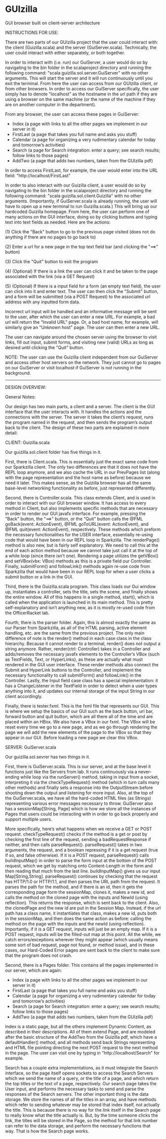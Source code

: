 # GUIzilla
GUI browser built on client-server architecture

INSTRUCTIONS FOR USE:

There are two parts of our GUIzilla project that the user could interact with: the client (Guizilla.scala) and the server (GuiServer.scala). Technically, the user could interact with either separately, or both together.

In order to interact with (i.e. run) our GuiServer, a user would do so by navigating to the bin folder in the scalaproject directory and running the following command: "scala guizilla.sol.server.GuiServer" with no other arguments. This will start the server and it will run continuously until you exit the terminal. From here the user can access from our GUIzilla client, or from other browsers. In order to access our GuiServer specifically, the user simply has to denote "localhost" as the hostname in the url path if they are using a browser on the same machine (or the name of the machine if they are on another computer in the department).

From any browser, the user can access these pages in GuiServer:
- Index (a page with links to all the other pages we implement in our server in it)
- FirstLast (a page that takes you full name and asks you stuff)
- Calendar (a page for organizing a very rudimentary calendar for today and tomorrow’s activities)
- Search (a page for Search integration: enter a query; see search results; follow links to those pages)
- AddTwo (a page that adds two numbers, taken from the GUIzilla pdf)

In order to access FirstLast, for example, the user would enter into the URL field: "http://localhost/FirstLast"

In order to also interact with our Guizilla client, a user would do so by navigating to the bin folder in the scalaproject directory and running the following command: "scala guizilla.sol.client.Guizilla" with no other arguments. (Importantly, if GuiServer.scala is already running, the user will have to open up a new terminal to run Guizilla.scala.) This will bring up our hardcoded Guizilla homepage. From here, the user can perform one of many actions on the GUI interface, doing so by clicking buttons and typing text into text fields as needed. Here are the actions:

(1) Click the "Back" button to go to the previous page visited (does not do anything if there are no pages to go back to)

(2) Enter a url for a new page in the top text field bar (and clicking the "==>" button)

(3) Click the "Quit" button to exit the program

(4) (Optional) If there is a link the user can click it and be taken to the page associated with the link (via a GET Request)

(5) (Optional) If there is a input field for a form (an empty text field), the user can click into it and enter text. The user can then click the "Submit" button, and a form will be submitted (via a POST Request) to the associated url address with any inputted form data.

Incorrect url input will be handled and an informative message will be sent to the user, after which the user can enter a new URL. For example, a bad url will return the “Invalid URL” page. Or, a bad host name, for example, will similarly give an "Unknown host" page. The user can then enter a new URL.

The user can navigate around the chosen server using the browser to visit links, fill out input, submit forms, and visiting new (valid) URLs as long as desired until clicking the "Quit" button.

NOTE: The user can use the Guizilla client independent from our GuiServer and access other host servers on the network. They just cannot go to pages on our GuiServer or visit localhost if GuiServer is not running in the background.
_________________________________________________________________________________________

DESIGN OVERVIEW:

General Notes:

Our design has two main parts, a client and a server. The client is the GUI interface that the user interacts with. It handles the actions and the connections with the server. The server it takes the client’s request, runs the program named in the request, and then sends the program’s output back to the client. The design of these two parts are explained in more detail:

CLIENT: Guizilla.scala

Our guizilla.sol.client folder has five things in it.

First, there is Client.scala. This is essentially just the exact same code from our Sparkzilla client. The only two differences are that it does not have the REPL loop anymore, and we also cache the URL in our PrevPages list (along with the page representation and the host name as before) because we need it later. This makes sense, as the Guizilla browser has all the same base-level networking functionality as before, just represented differently.

Second, there is Controller.scala. This class extends Client, and is used in order to interact with our GUI browser window. It has access to every method in Client, but also implements specific methods that are necessary in order to render our GUI javafx interface. For example, pressing the "Back" button, the "==>" button, or the "Quit" button calls the @FML goBack(event: ActionEvent), @FML goToURL(event: ActionEvent), and @FML quit(event: ActionEvent), respectively. These methods which preform the necessary functionalities for the USER interface, essentially re-using code that would have been in our REPL loop in Sparkzilla. The renderPage() method is also new, but is fairly self explanatory. We need to call this at the end of each action method because we cannot take just call it at the top of a while loop (since there isn’t one). Rendering a page utilizes the getVBox() and setVBox(vbx: VBox) methods as this is a private field our Controller.  Finally, submitForm() and followLink() methods again re-use code from Sparkzilla that would have been in our REPL loop for when a user clicks a submit button or a link in the GUI.

Third, there is the Guizilla.scala program. This class loads our Gui window up, instantiates a controller, sets the title, sets the scene, and finally shows the entire window. All of this happens in a single method, start(), which is called when the application is launched in its main method. This is pretty self-explanatory and isn’t anything new, as it is mostly re-used code from the OfficerRacket lab.

Fourth, there is the parser folder. Again, this is almost exactly the same as our Parser from Sparkzilla, as all of the HTML parsing, active element handling, etc. are the same from the previous project. The only main difference of note is the render() method in each case class in the class hierarchy. Because it cannot render to a terminal, render() does not output a string anymore. Rather, render(ctrl: Controller) takes in a Controller and adds/removes the necessary javafx elements to the Controller’s VBox (such as TextFields, Text, or HyperLinks), as these are actually what must rendered in the GUI user interface. These render methods also connect the Submit and HyperLink buttons to the Controller, and implement the necessary functionality to call submitForm() and followLink() in the Controller. Lastly, the Input field case class has a special implementation: it has a ChangeListener in the TextField in order to detect when a user types anything into it, and updates our internal storage of the input String in our client accordingly.

Finally, there is tester.fxml. This is the fxml file that represents our GUI. This is where we setup the basics of our GUI such as the back button, url bar, forward button and quit button, which are all there all of the time and are placed within an HBox. We also have a VBox in our fxml. The VBox will be reset every time we go to a new page, and as we go through rendering the page we will add the new elements of the page to the VBox so that they appear in our GUI. Before loading a new page we clear this VBox.

SERVER: GuiServer.scala

Our guizilla.sol.sevrer has two things in it.

First, there is GuiServer.scala. This is our server, and at the base level it functions just like the Servers from lab. It runs continuously via a never-ending while loop via the runServer() method, taking in input from a socket, interpreting it via the checkTypeRequest() method (which in turn calls many other methods) and finally sets a response into the OutputStream before shooting down the output and listening for more input. Also, at the top of the GuiServer.scala, we have all the hard-coded HTML files (as Strings) representing various error messages necessary to throw. GuiServer also has a sessionMap[String, Page] which is how we store all the instances of Pages that users could be interacting with in order to go back properly and support multiple users.

More specifically, here’s what happens when we receive a GET or POST request. checkTypeRequest() checks if the method is a get or post by checking the first line of the request, sending a badRequestResponse if neither, and then calls parseRequest(). parseRequest() takes in two arguments, the request, and a boolean repressing if it is a get request (true if so, and false otherwise). If it is a POST request, parseRequest() calls buildInputMap() in order to parse the form input at the bottom of the POST request, which we get by matching onto Content-Length in the form and then reading that much from the last line. buildInputMap() gives us our input Map[String,String]. parseRequest() continues by checking that the request has HTTP/1.0 or HTTP/1.1, and then parses the URL path from the request. It parses the path for the method, and if there is an id, then it gets the corresponding page form the sessionMap, clones it, makes a new id, and calls the method on the cloned page with the inputs and NewId (using reflection). This returns the response, which is sent back to the client. Also, the clonedPage and the new id are put in the Session Map. Instead, if the url path has a class name, it instantiates that class, makes a new id, puts both in the sessionMap, and then does the same action as before: calling the method on the page with the inputs and the newId  (using reflection). Importantly, if it is a GET request, inputs will just be an empty map. If it is a POST request, inputs will be the filled-out map at this point. All the while, we catch errors/exceptions wherever they might appear (which usually means some sort of bad request, page not found, or method issue), and in these cases, our Hard-Coded Error pages are sent back to the client to make sure that the program does not crash.

Second, there is a Pages folder. This contains all the pages implemented in our server, which are again:

- Index (a page with links to all the other pages we implement in our server in it)
- FirstLast (a page that takes you full name and asks you stuff)
- Calendar (a page for organizing a very rudimentary calendar for today and tomorrow’s activities)
- Search (a page for Search integration: enter a query; see search results; follow links to those pages)
- AddTwo (a page that adds two numbers, taken from the GUIzilla pdf)

Index is a static page, but all the others implement Dynamic Content, as described in their descriptions. All of them extend Page, and are modeled after the basic structure of the AddTwo from the Guizilla pdf, which have a defaultHandler() method, and all methods send back Strings representing and HTML file pointing directing the next POST request to the next method in the page. The user can visit one by typing in "http://localhost/Search" for example.

Search has a couple extra implementations, as it must integrate the Search interface, so the page itself opens sockets to access the Search Servers which we send the name of a query, or the title of a page, and which return the top titles or the text of a page, respectively. Our search page takes the User input, and performs the necessary tasks to send and parse the responses of the Search servers. The other important thing is the data storage. We store the names of all the titles in an array, and have methods which refer to sending whatever may be stored that index itself, not actually the title. This is because there is no way for the link itself in the Search page to really know what the title actually is. But, by the time someone clicks the link, the titles will be stored in the Page, so the method for that link number can refer to the data storage, and perform the necessary functions that way. That is how the Search page works.
